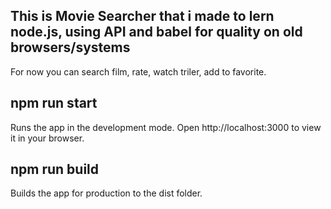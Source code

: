 ## This is Movie Searcher that i made to lern node.js, using API and babel for quality on old browsers/systems
For now you can search film, rate, watch triler, add to favorite.

## npm run start

Runs the app in the development mode.
Open http://localhost:3000 to view it in your browser.

## npm run build

Builds the app for production to the dist folder.